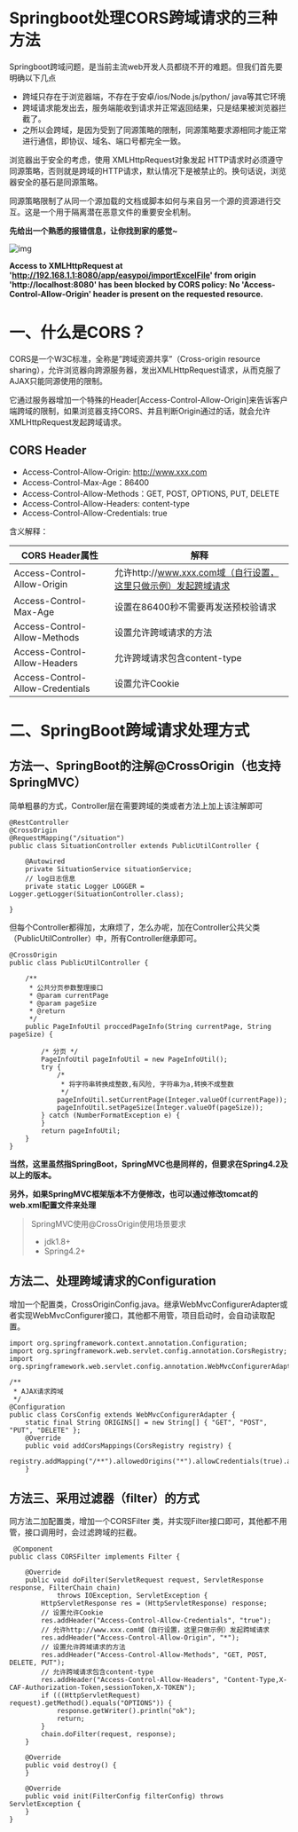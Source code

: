 # Springboot处理CORS跨域请求的三种方法

Springboot跨域问题，是当前主流web开发人员都绕不开的难题。但我们首先要明确以下几点

- 跨域只存在于浏览器端，不存在于安卓/ios/Node.js/python/ java等其它环境
- 跨域请求能发出去，服务端能收到请求并正常返回结果，只是结果被浏览器拦截了。
- 之所以会跨域，是因为受到了同源策略的限制，同源策略要求源相同才能正常进行通信，即协议、域名、端口号都完全一致。

浏览器出于安全的考虑，使用 XMLHttpRequest对象发起 HTTP请求时必须遵守同源策略，否则就是跨域的HTTP请求，默认情况下是被禁止的。换句话说，浏览器安全的基石是同源策略。

同源策略限制了从同一个源加载的文档或脚本如何与来自另一个源的资源进行交互。这是一个用于隔离潜在恶意文件的重要安全机制。

**先给出一个熟悉的报错信息，让你找到家的感觉~**

![img](https://mmbiz.qpic.cn/mmbiz_png/DB0IfcV7dwibxdIqxD6lxia4CHIepCYP3OA65sJyyQqto3rsL8AFxibpoRyr1Ngq2FGJoqVY2fElIN0av018VFFkw/640?wx_fmt=png&tp=webp&wxfrom=5&wx_lazy=1&wx_co=1)

**Access to XMLHttpRequest at 'http://192.168.1.1:8080/app/easypoi/importExcelFile' from origin 'http://localhost:8080' has been blocked by CORS policy: No 'Access-Control-Allow-Origin' header is present on the requested resource.**

# 一、什么是CORS？

CORS是一个W3C标准，全称是”跨域资源共享”（Cross-origin resource sharing），允许浏览器向跨源服务器，发出XMLHttpRequest请求，从而克服了AJAX只能同源使用的限制。

它通过服务器增加一个特殊的Header[Access-Control-Allow-Origin]来告诉客户端跨域的限制，如果浏览器支持CORS、并且判断Origin通过的话，就会允许XMLHttpRequest发起跨域请求。

## CORS Header

- Access-Control-Allow-Origin: http://www.xxx.com
- Access-Control-Max-Age：86400
- Access-Control-Allow-Methods：GET, POST, OPTIONS, PUT, DELETE
- Access-Control-Allow-Headers: content-type
- Access-Control-Allow-Credentials: true

含义解释：

| CORS Header属性                  | 解释                                                         |
| -------------------------------- | ------------------------------------------------------------ |
| Access-Control-Allow-Origin      | 允许http://www.xxx.com域（自行设置，这里只做示例）发起跨域请求 |
| Access-Control-Max-Age           | 设置在86400秒不需要再发送预校验请求                          |
| Access-Control-Allow-Methods     | 设置允许跨域请求的方法                                       |
| Access-Control-Allow-Headers     | 允许跨域请求包含content-type                                 |
| Access-Control-Allow-Credentials | 设置允许Cookie                                               |

# 二、SpringBoot跨域请求处理方式

## 方法一、SpringBoot的注解@CrossOrigin（也支持SpringMVC）

简单粗暴的方式，Controller层在需要跨域的类或者方法上加上该注解即可

```
@RestController
@CrossOrigin
@RequestMapping("/situation")
public class SituationController extends PublicUtilController {

    @Autowired
    private SituationService situationService;
    // log日志信息
    private static Logger LOGGER = Logger.getLogger(SituationController.class);
    
}
```

但每个Controller都得加，太麻烦了，怎么办呢，加在Controller公共父类（PublicUtilController）中，所有Controller继承即可。

```
@CrossOrigin
public class PublicUtilController {

    /**
     * 公共分页参数整理接口
     * @param currentPage
     * @param pageSize
     * @return
     */
    public PageInfoUtil proccedPageInfo(String currentPage, String pageSize) {

        /* 分页 */
        PageInfoUtil pageInfoUtil = new PageInfoUtil();
        try {
            /*
             * 将字符串转换成整数,有风险, 字符串为a,转换不成整数
             */
            pageInfoUtil.setCurrentPage(Integer.valueOf(currentPage));
            pageInfoUtil.setPageSize(Integer.valueOf(pageSize));
        } catch (NumberFormatException e) {
        }
        return pageInfoUtil;
    }
}
```

**当然，这里虽然指SpringBoot，SpringMVC也是同样的，但要求在Spring4.2及以上的版本。**

**另外，如果SpringMVC框架版本不方便修改，也可以通过修改tomcat的web.xml配置文件来处理**

> SpringMVC使用@CrossOrigin使用场景要求
>
> - jdk1.8+
> - Spring4.2+

## 方法二、处理跨域请求的Configuration

增加一个配置类，CrossOriginConfig.java。继承WebMvcConfigurerAdapter或者实现WebMvcConfigurer接口，其他都不用管，项目启动时，会自动读取配置。

```
import org.springframework.context.annotation.Configuration;
import org.springframework.web.servlet.config.annotation.CorsRegistry;
import org.springframework.web.servlet.config.annotation.WebMvcConfigurerAdapter;

/**
 * AJAX请求跨域
 */
@Configuration
public class CorsConfig extends WebMvcConfigurerAdapter {
    static final String ORIGINS[] = new String[] { "GET", "POST", "PUT", "DELETE" };
    @Override
    public void addCorsMappings(CorsRegistry registry) {
        registry.addMapping("/**").allowedOrigins("*").allowCredentials(true).allowedMethods(ORIGINS).maxAge(3600);
    }
```

## 方法三、采用过滤器（filter）的方式

同方法二加配置类，增加一个CORSFilter 类，并实现Filter接口即可，其他都不用管，接口调用时，会过滤跨域的拦截。

```
 @Component
public class CORSFilter implements Filter {

    @Override
    public void doFilter(ServletRequest request, ServletResponse response, FilterChain chain)
            throws IOException, ServletException {
        HttpServletResponse res = (HttpServletResponse) response;
        // 设置允许Cookie
        res.addHeader("Access-Control-Allow-Credentials", "true");
        // 允许http://www.xxx.com域（自行设置，这里只做示例）发起跨域请求
        res.addHeader("Access-Control-Allow-Origin", "*");
        // 设置允许跨域请求的方法
        res.addHeader("Access-Control-Allow-Methods", "GET, POST, DELETE, PUT");
        // 允许跨域请求包含content-type
        res.addHeader("Access-Control-Allow-Headers", "Content-Type,X-CAF-Authorization-Token,sessionToken,X-TOKEN");
        if (((HttpServletRequest) request).getMethod().equals("OPTIONS")) {
            response.getWriter().println("ok");
            return;
        }
        chain.doFilter(request, response);
    }
    
    @Override
    public void destroy() {
    }
    
    @Override
    public void init(FilterConfig filterConfig) throws ServletException {
    }
}
```